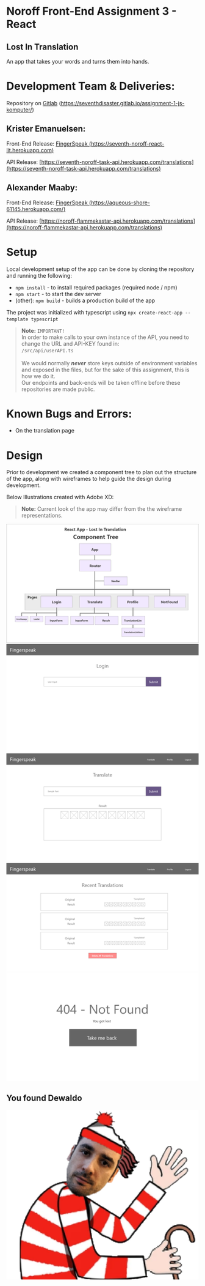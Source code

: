 # Noroff Front-End Assignment 3 - React
## Lost In Translation

An app that takes your words and turns them into hands.

# Development Team & Deliveries:

Repository on [Gitlab](https://seventhdisaster.gitlab.io/assignment-1-js-komputer/) (https://seventhdisaster.gitlab.io/assignment-1-js-komputer/)

## Krister Emanuelsen:

Front-End Release: [FingerSpeak (https://seventh-noroff-react-lit.herokuapp.com)](https://seventh-noroff-react-lit.herokuapp.com)

API Release: [https://seventh-noroff-task-api.herokuapp.com/translations](https://seventh-noroff-task-api.herokuapp.com/translations)

## Alexander Maaby:  

Front-End Release: [FingerSpeak (https://aqueous-shore-61145.herokuapp.com/)](https://aqueous-shore-61145.herokuapp.com/)

API Release: [https://noroff-flammekastar-api.herokuapp.com/translations](https://noroff-flammekastar-api.herokuapp.com/translations)

# Setup

Local development setup of the app can be done by cloning the repository and running the following:

- `npm install` - to install required packages (required node / npm)
- `npm start` - to start the dev server
- (other): `npm build` - builds a production build of the app

The project was initialized with typescript using `npx create-react-app --template typescript`

> **Note:** `IMPORTANT!` <br/>
In order to make calls to your own instance of the API, you need to change the URL and API-KEY found in: <br/> `/src/api/userAPI.ts`
<br><br>
We would normally ***never*** store keys outside of environment variables and exposed in the files, but for the sake of this assignment, this is how we do it.<br>
Our endpoints and back-ends will be taken offline before these repositories are made public. 

# Known Bugs and Errors:
- On the translation page

# Design

Prior to development we created a component tree to plan out the structure of the app, along with wireframes to help guide the design during development. 

Below Illustrations created with Adobe XD:
> **Note:** Current look of the app may differ from the the wireframe representations.

![Component Tree](./component-tree.png)
![Login page Wireframe](./wireframe-a-login.png)
![Translation / Main page Wireframe](./wireframe-b-translate.png)
![Profile page Wireframe](./wireframe-c-profile.png)
![404 Not Found page Wireframe](./wireframe-d-notfound.png)

## You found Dewaldo

![Dewaldo](./dewaldo.png)

# 
